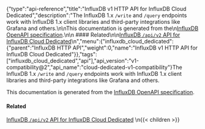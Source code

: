{"type":"api-reference","title":"InfluxDB v1 HTTP API for InfluxDB Cloud Dedicated","description":"The InfluxDB 1.x `/write` and `/query` endpoints work with InfluxDB 1.x client libraries and third-party integrations like Grafana and others.\n\nThis documentation is generated from the\n[InfluxDB OpenAPI specification](https://raw.githubusercontent.com/influxdata/openapi/master/contracts/swaggerV1Compat.yml).\n\n #### Related\n\n[InfluxDB `/api/v2` API for InfluxDB Cloud Dedicated](/influxdb/cloud-dedicated/api/v2/)\n","menu":{"influxdb_cloud_dedicated":{"parent":"InfluxDB HTTP API","weight":0,"name":"InfluxDB v1 HTTP API for InfluxDB Cloud Dedicated"}},"tags":["influxdb_cloud_dedicated","api"],"api_version":"v1-compatibility@2","api_name":"cloud-dedicated-v1-compatibility"}The InfluxDB 1.x `/write` and `/query` endpoints work with InfluxDB 1.x client libraries and third-party integrations like Grafana and others.

This documentation is generated from the
[InfluxDB OpenAPI specification](https://raw.githubusercontent.com/influxdata/openapi/master/contracts/swaggerV1Compat.yml).

 #### Related

[InfluxDB `/api/v2` API for InfluxDB Cloud Dedicated](/influxdb/cloud-dedicated/api/v2/)
\n{{< children >}}